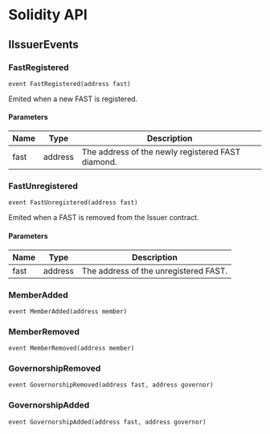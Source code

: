 # Solidity API

## IIssuerEvents

### FastRegistered

```solidity
event FastRegistered(address fast)
```

Emited when a new FAST is registered.

#### Parameters

| Name | Type | Description |
| ---- | ---- | ----------- |
| fast | address | The address of the newly registered FAST diamond. |

### FastUnregistered

```solidity
event FastUnregistered(address fast)
```

Emited when a FAST is removed from the Issuer contract.

#### Parameters

| Name | Type | Description |
| ---- | ---- | ----------- |
| fast | address | The address of the unregistered FAST. |

### MemberAdded

```solidity
event MemberAdded(address member)
```

### MemberRemoved

```solidity
event MemberRemoved(address member)
```

### GovernorshipRemoved

```solidity
event GovernorshipRemoved(address fast, address governor)
```

### GovernorshipAdded

```solidity
event GovernorshipAdded(address fast, address governor)
```

